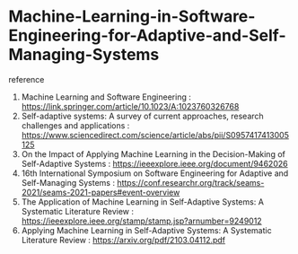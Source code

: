 # Machine-Learning-in-Software-Engineering-for-Adaptive-and-Self-Managing-Systems

reference
1) Machine Learning and Software Engineering : https://link.springer.com/article/10.1023/A:1023760326768
2) Self-adaptive systems: A survey of current approaches, research challenges and applications : https://www.sciencedirect.com/science/article/abs/pii/S0957417413005125
3) On the Impact of Applying Machine Learning in the Decision-Making of Self-Adaptive Systems : https://ieeexplore.ieee.org/document/9462026
4) 16th International Symposium on Software Engineering for Adaptive and Self-Managing Systems : https://conf.researchr.org/track/seams-2021/seams-2021-papers#event-overview
5) The Application of Machine Learning in Self-Adaptive Systems: A Systematic Literature Review : https://ieeexplore.ieee.org/stamp/stamp.jsp?arnumber=9249012
6) Applying Machine Learning in Self-Adaptive Systems: A Systematic Literature Review : https://arxiv.org/pdf/2103.04112.pdf
